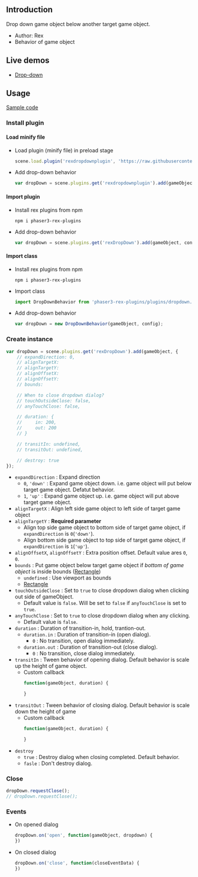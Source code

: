 ## Introduction

Drop down game object below another target game object.

- Author: Rex
- Behavior of game object

## Live demos

- [Drop-down](https://codepen.io/rexrainbow/pen/wvXpJdm)

## Usage

[Sample code](https://github.com/rexrainbow/phaser3-rex-notes/tree/master/examples/dropdown)

### Install plugin

#### Load minify file

- Load plugin (minify file) in preload stage
    ```javascript
    scene.load.plugin('rexdropdownplugin', 'https://raw.githubusercontent.com/rexrainbow/phaser3-rex-notes/master/dist/rexdropdownplugin.min.js', true);
    ```
- Add drop-down behavior
    ```javascript
    var dropDown = scene.plugins.get('rexdropdownplugin').add(gameObject, config);
    ```

#### Import plugin

- Install rex plugins from npm
    ```
    npm i phaser3-rex-plugins
    ```
- Add drop-down behavior
    ```javascript
    var dropDown = scene.plugins.get('rexDropDown').add(gameObject, config);
    ```

#### Import class

- Install rex plugins from npm
    ```
    npm i phaser3-rex-plugins
    ```
- Import class
    ```javascript
    import DropDownBehavior from 'phaser3-rex-plugins/plugins/dropdown.js';
    ```
- Add drop-down behavior
    ```javascript
    var dropDown = new DropDownBehavior(gameObject, config);
    ```

### Create instance

```javascript
var dropDown = scene.plugins.get('rexDropDown').add(gameObject, {        
    // expandDirection: 0,
    // alignTargetX: 
    // alignTargetY: 
    // alignOffsetX: 
    // alignOffsetY: 
    // bounds:

    // When to close dropdown dialog?
    // touchOutsideClose: false,
    // anyTouchClose: false,

    // duration: {
    //     in: 200,
    //     out: 200
    // }

    // transitIn: undefined,
    // transitOut: undefined,

    // destroy: true
});
```

- `expandDirection` : Expand direction
    - `0`, `'down'` : Expand game object down. i.e. game object will put below target game object. Defatut behavior.
    - `1`, `'up'` : Expand game object up. i.e. game object will put above target game object.
- `alignTargetX` : Align left side game object to left side of target game object
- `alignTargetY` : **Required parameter**
    - Align top side game object to bottom side of target game object, if `expandDirection` is `0`(`'down'`).
    - Align bottom side game object to top side of target game object, if `expandDirection` is `1`(`'up'`).
- `alignOffsetX`, `alignOffsetY` : Extra position offset. Default value ares `0`, `0`.
- `bounds` : Put game object below target game object if *bottom of game object* is inside bounds ([Rectangle](geom-rectangle.md))
    - `undefined` : Use viewport as bounds
    - [Rectangle](geom-rectangle.md)
- `touchOutsideClose` : Set to `true` to close dropdown dialog when clicking out side of gameObject. 
    - Default value is `false`.  Will be set to `false` if `anyTouchClose` is set to `true`.
- `anyTouchClose` : Set to `true` to close dropdown dialog when any clicking. 
    - Default value is `false`.
- `duration` : Duration of transition-in, hold, trantion-out.
    - `duration.in` : Duration of transition-in (open dialog).
        - `0` : No transition, open dialog immediately.
    - `duration.out` : Duration of transition-out (close dialog).
        - `0` : No transition, close dialog immediately.
- `transitIn` : Tween behavior of opening dialog. Default behavior is scale up the height of game object.       
    - Custom callback
        ```javascript
        function(gameObject, duration) {

        }
        ```
- `transitOut` : Tween behavior of closing dialog. Default behavior is scale down the height of game 
    - Custom callback
        ```javascript
        function(gameObject, duration) {

        }
        ```
- `destroy`
    - `true` : Destroy dialog when closing completed. Default behavior.
    - `fasle` : Don't destroy dialog.

### Close

```javascript
dropDown.requestClose();
// dropDown.requestClose();
```

### Events

- On opened dialog
    ```javascript
    dropDown.on('open', function(gameObject, dropdown) {
    })
    ```
- On closed dialog
    ```javascript
    dropDown.on('close', function(closeEventData) {
    })
    ```
